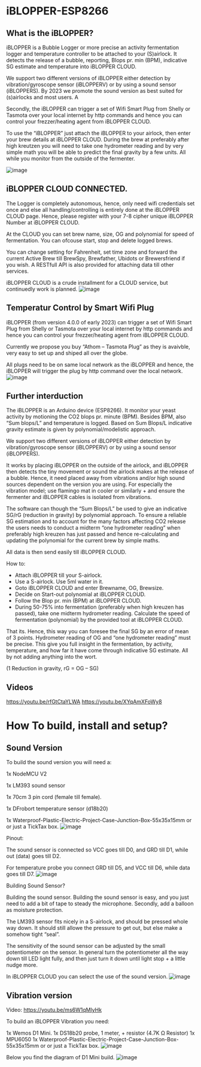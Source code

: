 # iBLOPPER-ESP8266

## What is the iBLOPPER?
iBLOPPER is a Bubble Logger or more precise an activity fermentation logger and temperature controller to be attached to your (S)airlock. It detects the release of a bubble, reporting, Blops pr. min (BPM), indicative SG estimate and temperature into iBLOPPER CLOUD.

We support two different versions of iBLOPPER either detection by vibration/gyroscope sensor (iBLOPPERV) or by using a sound sensor (iBLOPPERS). By 2023 we promote the sound version as best suited for (s)airlocks and most users. A

Secondly, the iBLOPPER can trigger a set of Wifi Smart Plug from Shelly or Tasmota over your local internet by http commands and hence you can control your frezzer/heating agent from iBLOPPER CLOUD.

To use the “iBLOPPER” just attach the iBLOPPER to your airlock, then enter your brew details at iBLOPPER CLOUD. During the brew at preferably after high kreutzen you will need to take one hydrometer reading and by very simple math you will be able to predict the final gravity by a few units. All while you monitor from the outside of the fermenter.

![image](https://github.com/kbaggen/iBLOPPER-ESP8266/assets/16992918/2af5d56a-ccba-4deb-912c-fb24895f3323)


## iBLOPPER CLOUD CONNECTED. 
The Logger is completely autonomous, hence, only need wifi credentials set once and else all handling/controlling is entirely done at the iBLOPPER CLOUD page. Hence, please register with your 7-8 cipher unique iBLOPPER Number at iBLOPPER CLOUD.

At the CLOUD you can set brew name, size, OG and polynomial for speed of fermentation. You can ofcouse start, stop and delete logged brews.

You can change setting for Fahrenheit, set time zone and forward the current Active Brew till BrewSpy, Brewfather, Ubidots or Brewersfriend if you wish. A RESTfull API is also provided for attaching data till other services.

iBLOPPER CLOUD is a crude installment for a CLOUD service, but continuedly work is planned.
![image](https://github.com/kbaggen/iBLOPPER-ESP8266/assets/16992918/c4cd66f5-4747-48d3-bb0e-28912a91ebf6)



## Temperatur Control by Smart Wifi Plug
iBLOPPER (from version 4.0.0 of early 2023) can trigger a set of Wifi Smart Plug from Shelly or Tasmota over your local internet by http commands and hence you can control your frezzer/heating agent from iBLOPPER CLOUD.

Currently we propose you buy “Athom – Tasmota Plug” as they is avaivble, very easy to set up and shiped all over the globe.

All plugs need to be on same local network as the iBLOPPER and hence, the iBLOPPER will trigger the plug by http command over the local network. 
![image](https://github.com/kbaggen/iBLOPPER-ESP8266/assets/16992918/e890aaf4-c982-443d-82de-7b36696d4c46)


## Further interduction
The iBLOPPER is an Arduino device (ESP8266). It monitor your yeast activity by motioning the CO2 blops pr. minute (BPM). Besides BPM, also “Sum blops/L” and temperature is logged. Based on Sum Blops/L indicative gravity estimate is given by polynomial/modelistic approach.

We support two different versions of iBLOPPER either detection by vibration/gyroscope sensor (iBLOPPERV) or by using a sound sensor (iBLOPPERS).


It works by placing iBLOPPER on the outside of the airlock, and iBLOPPER then detects the tiny movement or sound the airlock makes at the release of a bubble. Hence, it need placed away from vibrations and/or high sound sources dependent on the version you are using. For especially the vibration model; use flamingo mat in cooler or similarly + and ensure the fermenter and iBLOPPER cables is isolated from vibrations.


The software can though the “Sum Blops/L” be used to give an indicative SG/rG (reduction in gravity) by polynomial approach. To ensure a reliable SG estimation and to account for the many factors affecting CO2 release the users needs to conduct a midterm “one hydrometer reading” when preferably high kreuzen has just passed and hence re-calculating and updating the polynomial for the current brew by simple maths.

All data is then send easily till iBLOPPER CLOUD.

How to:

* Attach iBLOPPER till your S-airlock.
* Use a S-airlock. Use 5ml water in it.
* Goto iBLOPPER CLOUD and enter Brewname, OG, Brewsize.
* Decide on Start-out polynomial at iBLOPPER CLOUD.
* Follow the Blop pr. min (BPM) at iBLOPPER CLOUD.
* During 50-75% into fermentation (preferably when high kreuzen has passed), take one midterm hydrometer reading. Calculate the speed of fermentation (polynomial) by the provided tool at iBLOPPER CLOUD.

That its. Hence, this way you can foresee the final SG by an error of mean of 3 points.
Hydrometer reading of OG and “one hydrometer reading” must be precise. This give you full insight in the fermentation, by activity, temperature, and how far it have come through indicative SG estimate. All by not adding anything into the wort.

(1 Reduction in gravity, rG = OG – SG)

## Videos
https://youtu.be/rfGtCtaYLWA
https://youtu.be/XYqAmXFoWy8


# How To build, install and setup?
## Sound Version
To build the sound version you will need a:

1x NodeMCU V2

1x LM393 sound sensor

1x 70cm 3 pin cord (female till female).

1x DFrobort temperature sensor (d18b20)

1x Waterproof-Plastic-Electric-Project-Case-Junction-Box-55x35x15mm or or just a TickTax box.
![image](https://github.com/kbaggen/iBLOPPER-ESP8266/assets/16992918/2696ecd9-ce55-4228-b4ec-eb42b9eb467c)


Pinout:

The sound sensor is connected so VCC goes till D0, and GRD till D1, while out (data) goes till D2.

For temperature probe you connect GRD till D5, and VCC till D6, while data goes till D7.
![image](https://github.com/kbaggen/iBLOPPER-ESP8266/assets/16992918/7082cfe7-6afc-4fe4-95d9-b053fdbb2b58)


Building Sound Sensor?

Building the sound sensor.
Building the sound sensor is easy, and you just need to add a bit of tape to steady the microphone. Secondly, add a balloon as moisture protection.

The LM393 sensor fits nicely in a S-airlock, and should be pressed whole way down. It should still allowe the pressure to get out, but else make a somehow tight “seal”.

The sensitivity of the sound sensor can be adjusted by the small potentiometer on the sensor. In general turn the potentiometer all the way down till LED light fully, and then just turn it down until light stop + a little nudge more.

In iBLOPPER CLOUD you can select the use of the sound version.
![image](https://github.com/kbaggen/iBLOPPER-ESP8266/assets/16992918/bba0844e-a9d1-46ab-aa1f-33e876811e19)

## Vibration version
Video: https://youtu.be/ms6W1qMlyHk

To build an iBLOPPER Vibration you need:

1x Wemos D1 Mini.
1x DS18b20 probe, 1 meter, + resistor (4.7K Ω Resistor)
1x MPU6050
1x Waterproof-Plastic-Electric-Project-Case-Junction-Box-55x35x15mm or or just a TickTax box.
![image](https://github.com/kbaggen/iBLOPPER-ESP8266/assets/16992918/1b55ac08-4edf-41ca-876a-b925ca18226b)


Below you find the diagram of D1 Mini build.
![image](https://github.com/kbaggen/iBLOPPER-ESP8266/assets/16992918/ab5c436a-764c-45d4-a59e-e2e43eb2036f)

